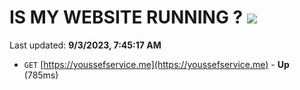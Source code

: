 # IS MY WEBSITE RUNNING ? [![](https://img.shields.io/static/v1?label=Sponsor&message=%E2%9D%A4&logo=GitHub&color=%23fe8e86)](https://github.com/sponsors/<username>)

Last updated: **9/3/2023, 7:45:17 AM**

- `GET` [https://youssefservice.me](https://youssefservice.me) - **Up** (785ms)
